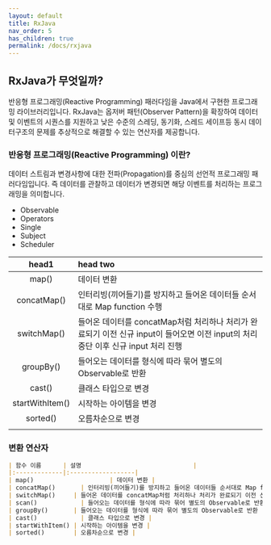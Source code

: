 ```yaml
---
layout: default
title: RxJava
nav_order: 5
has_children: true
permalink: /docs/rxjava
---
```




## RxJava가 무엇일까?

반응형 프로그래밍(Reactive Programming) 패러다임을 Java에서 구현한 프로그래밍 라이브러리입니다. RxJava는 옵저버 패턴(Observer Pattern)을 확장하여 데이터 및 이벤트의 시퀀스를 지원하고 낮은 수준의 스레딩, 동기화, 스레드 세이프등 동시 데이터구조의 문제를 추상적으로 해결할 수 있는 연산자를 제공합니다.

### 반응형 프로그래밍(Reactive Programming) 이란?

데이터 스트림과 변경사항에 대한 전파(Propagation)를 중심의 선언적 프로그래밍 패러다임입니다. 즉 데이터를 관찰하고 데이터가 변경되면 해당 이벤트를 처리하는 프로그래밍을 의미합니다.





- Observable
- Operators
- Single
- Subject
- Scheduler







|      head1      | head two                                                     |
| :-------------: | :----------------------------------------------------------- |
|      map()      | 데이터 변환                                                  |
|   concatMap()   | 인터리빙(끼어들기)를 방지하고 들어온 데이터들 순서대로 Map function 수행 |
|   switchMap()   | 들어온 데이터를 concatMap처럼 처리하나 처리가 완료되기 이전 신규 input이 들어오면 이전 input의 처리 중단 이후 신규 input 처리 진행 |
|    groupBy()    | 들어오는 데이터를 형식에 따라 묶어 별도의 Observable로 반환  |
|     cast()      | 클래스 타입으로 변경                                         |
| startWithItem() | 시작하는 아이템을 변경                                       |
|    sorted()     | 오름차순으로 변경                                            |
|                 |                                                              |

### 변환 연산자

```markdown
| 함수 이름      | 설명								|
|:-------------|:------------------|
| map() 			 		| 데이터 변환 |
| concatMap() 		| 인터리빙(끼어들기)를 방지하고 들어온 데이터들 순서대로 Map function 수행  |
| switchMap()     | 들어온 데이터를 concatMap처럼 처리하나 처리가 완료되기 이전 신규 input이 들어오면 이전 input의 처리 중단 이후 신규 input 처리 진행 |
| scan()        	| 들어오는 데이터를 형식에 따라 묶어 별도의 Observable로 반환 |
| groupBy()       | 들어오는 데이터를 형식에 따라 묶어 별도의 Observable로 반환 |
| cast()        	| 클래스 타입으로 변경 |
| startWithItem() | 시작하는 아이템을 변경 |
| sorted()        | 오름차순으로 변경 |
```

